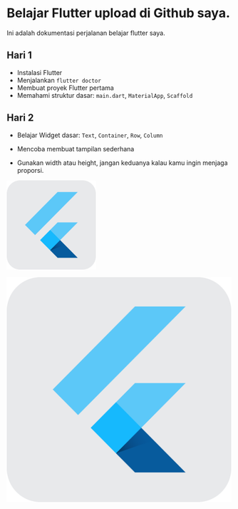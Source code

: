 # Belajar Flutter upload di Github saya.

Ini adalah dokumentasi perjalanan belajar flutter saya.

## Hari 1
- Instalasi Flutter
- Menjalankan `flutter doctor`
- Membuat proyek Flutter pertama
- Memahami struktur dasar: `main.dart`, `MaterialApp`, `Scaffold`

## Hari 2
- Belajar Widget dasar: `Text`, `Container`, `Row`, `Column`
- Mencoba membuat tampilan sederhana

- Gunakan width atau height, jangan keduanya kalau kamu ingin menjaga proporsi.
<img src="images/icon.png" alt="Flutter Logo" width="200"/>

![Flutter Logo](images/icon.png)